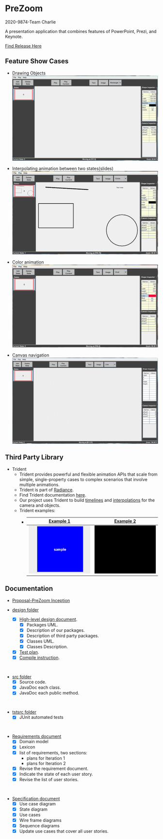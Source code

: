 # PreZoom 

2020-9874-Team Charlie

A presentation application that combines features of PowerPoint, Prezi, and Keynote.

[Find Release Here](https://github.com/Lanzzzzz/Java-Swing_PreZoom/releases/)

## Feature Show Cases

* Drawing Objects
![example 1](docs/res/Drawing.gif)

* Interpolating animation between two states(slides)
![example 1](docs/res/Moving.gif)

* Color animation
![example 1](docs/res/Color.gif)

* Canvas navigation
![example 1](docs/res/Navigation.gif)

## Third Party Library
+ Trident
    - Trident provides powerful and flexible animation APIs that scale from simple, single-property cases to complex scenarios that involve multiple animations.
    - Trident is part of [Radiance](https://github.com/kirill-grouchnikov/radiance).
    - Find Trident documentation [here](https://github.com/kirill-grouchnikov/radiance/blob/master/docs/trident/trident.md).
    - Our project uses Trident to build [timelines](https://github.com/kirill-grouchnikov/radiance/blob/master/docs/trident/TimelineLifecycle.md) and [interpolations](https://github.com/kirill-grouchnikov/radiance/blob/master/docs/trident/TimelineInterpolatingFields.md) for the camera and objects.
    - Trident examples:
      - | [Example 1](https://github.com/kirill-grouchnikov/radiance/blob/master/docs/trident/SimpleSwingExample.md) | [Example 2](https://github.com/kirill-grouchnikov/radiance/blob/master/docs/trident/ParallelSwingTimelines.md) |
        | :---------: | :---------: |
        | ![example 1](docs/design/res/GIF_Trident_example_1.gif) | ![example 2](docs/design/res/GIF_Trident_example_2.gif) |

## Documentation

* [Proposal-PreZoom Inception](docs/2020-prezoom-inception-doc.pdf)

* [design folder](docs/design)
    - [x] [High-level design document](docs/design/High-level_Design.md).
        + [x] Packages UML.
        + [x] Description of our packages.
        + [x] Description of third party packages.
        + [x] Classes UML.
        + [x] Classes Description.
    - [x] [Test plan](docs/design/Test_Plan.md).
    - [x] [Compile instruction](docs/design/Compile_Instruction.md).
<br/>

* [src folder](src)
    - [x] Source code.
    - [x] JavaDoc each class.
    - [x] JavaDoc each public method.
<br/>
  
* [tstsrc folder](tstsrc)
    - [x] JUnit automated tests
<br/>

* [Requirements document](docs/requirements/Requirements.md)
    - [x] Domain model
    - [x] Lexicon
    - [x] list of requirements, two sections:
      - plans for Iteration 1
      - plans for Iteration 2
    - [x] Revise the requirement document.
    - [x] Indicate the state of each user story.
    - [x] Revise the list of user stories. 
<br/>
    
* [Specification document](docs/requirements/Specification.md)
    - [x] Use case diagram
    - [x] State diagram
    - [x] Use cases
    - [x] Wire frame diagrams
    - [x] Sequence diagrams 
    - [x] Update use cases that cover all user stories.
<br/>
     
